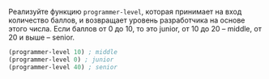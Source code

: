 Реализуйте функцию `programmer-level`, которая принимает на вход количество баллов, и возвращает уровень разработчика на основе этого числа. Если баллов от 0 до 10, то это junior, от 10 до 20 – middle, от 20 и выше – senior.

```clojure
(programmer-level 10) ; middle
(programmer-level 0) ; junior
(programmer-level 40) ; senior
```

